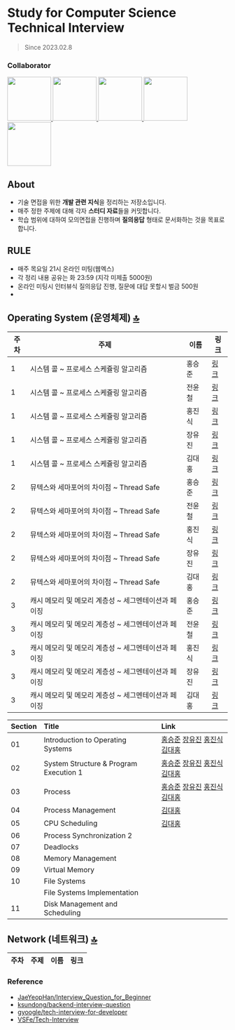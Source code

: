 # Study for Computer Science Technical Interview
> Since 2023.02.8

### Collaborator
<p>
<a href="https://github.com/SeungJun">
  <img src="https://github.com/SeungJun.png" width="100">
</a>
<a href="https://github.com/jinsikghong">
  <img src="https://github.com/jinsikhong.png" width="100">
</a>
<a href="https://github.com/yoojinjangjang">
  <img src="https://github.com/yoojinjangjang.png" width="100">
</a>
<a href="https://github.com/ycjeon0129">
  <img src="https://github.com/ycjeon0129.png" width="100">
</a>
<a href="https://github.com/1212Hong">
  <img src="https://github.com/1212Hong.png" width="100">
</a>
</p>

## About
- 기술 면접을 위한 **개발 관련 지식**을 정리하는 저장소입니다.
- 매주 정한 주제에 대해 각자 **스터디 자료**들을 커밋합니다.
- 학습 범위에 대하여 모의면접을 진행하며 **질의응답** 형태로 문서화하는 것을 목표로 합니다.

## RULE
- 매주 목요일 21시 온라인 미팅(웹엑스)
- 각 정리 내용 공유는 화 23:59 (지각 미제출 5000원)
- 온라인 미팅시 인터뷰식 질의응답 진행, 질문에 대답 못할시 벌금 500원
- 
## Operating System (운영체제) [🔝](#about)
|주차|주제|이름|링크|
|------|---|-----|------|
|1|시스템 콜 ~ 프로세스 스케쥴링 알고리즘|홍승준|[링크](https://velog.io/@seungjun/운영체제-시스템-콜System-call)|
|1|시스템 콜 ~ 프로세스 스케쥴링 알고리즘|전윤철|[링크](https://winter-date-200.notion.site/OS-Week-1-6abdd6e0c5c34eb39b59c78ca6197809)|
|1|시스템 콜 ~ 프로세스 스케쥴링 알고리즘|홍진식|[링크](https://proud-crocus-4b7.notion.site/1-OS-7795a2f6def0495fb5a59db182043dd0)|
|1|시스템 콜 ~ 프로세스 스케쥴링 알고리즘|장유진|[링크](https://www.notion.so/CS-f7e30cf5a18149f1823a5c57ef99cb2e)|
|1|시스템 콜 ~ 프로세스 스케쥴링 알고리즘|김대홍|[링크](https://shimmer-walk-afb.notion.site/ae81a5bafa694d38ab1310da2da4405f?v=cf4399ae956f48c586f295735567ffa0)|
|2|뮤텍스와 세마포어의 차이점 ~ Thread Safe |홍승준|[링크](https://velog.io/@seungjun/%EC%9A%B4%EC%98%81%EC%B2%B4%EC%A0%9C-Deadlock)|
|2|뮤텍스와 세마포어의 차이점 ~ Thread Safe |전윤철|[링크](https://winter-date-200.notion.site/OS-Week-2-871b9e784a2a4969afafa6fa1bdfee67)|
|2|뮤텍스와 세마포어의 차이점 ~ Thread Safe |홍진식|[링크](https://proud-crocus-4b7.notion.site/2-OS-cbb853020b7242ce9c2394547b0ac904)|
|2|뮤텍스와 세마포어의 차이점 ~ Thread Safe |장유진|[링크](https://www.notion.so/CS-f7e30cf5a18149f1823a5c57ef99cb2e)|
|2|뮤텍스와 세마포어의 차이점 ~ Thread Safe |김대홍|[링크](https://shimmer-walk-afb.notion.site/ae81a5bafa694d38ab1310da2da4405f?v=cf4399ae956f48c586f295735567ffa0)|
|3|캐시 메모리 및 메모리 계층성 ~ 세그멘테이션과 페이징 |홍승준|[링크](https://velog.io/@seungjun/운영체제-메모리-연속-할당)|
|3|캐시 메모리 및 메모리 계층성 ~ 세그멘테이션과 페이징 |전윤철|[링크](https://winter-date-200.notion.site/OS-Week-3-27455139c3f04cebac3392d12f23dde6)|
|3|캐시 메모리 및 메모리 계층성 ~ 세그멘테이션과 페이징 |홍진식|[링크](https://www.notion.so/3-OS-6f00081ef8014d2f888c654d7b1a835f?pvs=4)|
|3|캐시 메모리 및 메모리 계층성 ~ 세그멘테이션과 페이징 |장유진|[링크](https://fishy-umbra-d4b.notion.site/e63e75d8f5304df697eef896efdeb8d8?v=bbb4fa85469b4da2a41d09058fd71235)|
|3|캐시 메모리 및 메모리 계층성 ~ 세그멘테이션과 페이징 |김대홍|[링크](https://shimmer-walk-afb.notion.site/ae81a5bafa694d38ab1310da2da4405f?v=cf4399ae956f48c586f295735567ffa0)|


|Section|Title|Link|
|:---|:---|:---|
|01|Introduction to Operating Systems|[홍승준](https://fast-turtle.tistory.com/9) [장유진](https://velog.io/@yoojinjangjang/Introudction-to-OS)  [홍진식](https://www.notion.so/1-Introduction-to-OS-8a255dd2d1e34d1190d5daaf997a26c9?pvs=4) [김대홍](https://shimmer-walk-afb.notion.site/4c6755a59c2846a3aaff718bdaea639b?v=14f48a57c48a4c77b740ef716e027810) |
|02|System Structure & Program Execution 1|[홍승준](https://fast-turtle.tistory.com/10) [장유진](https://velog.io/@yoojinjangjang/System-Structure-Program-Execution-1) [홍진식](https://www.notion.so/2-System-Structure-529f80490b3a423d8ee514d02935e68e?pvs=4) [김대홍](https://shimmer-walk-afb.notion.site/4c6755a59c2846a3aaff718bdaea639b?v=14f48a57c48a4c77b740ef716e027810) |
|03|Process |[홍승준](https://fast-turtle.tistory.com/10) [장유진](https://velog.io/@yoojinjangjang/Process)  [홍진식](https://www.notion.so/Process-036879e136a74c4a824258c056a4894b?pvs=4) [김대홍](https://shimmer-walk-afb.notion.site/4c6755a59c2846a3aaff718bdaea639b?v=14f48a57c48a4c77b740ef716e027810) |
|04|Process Management |[김대홍](https://shimmer-walk-afb.notion.site/4c6755a59c2846a3aaff718bdaea639b?v=14f48a57c48a4c77b740ef716e027810)|
|05|CPU Scheduling |[김대홍](https://shimmer-walk-afb.notion.site/4c6755a59c2846a3aaff718bdaea639b?v=14f48a57c48a4c77b740ef716e027810)|
|06|Process Synchronization 2||
|07|Deadlocks |
|08|Memory Management ||
|09|Virtual Memory ||
|10|File Systems||
||File Systems Implementation ||
|11|Disk Management and Scheduling ||


## Network (네트워크) [🔝](#about)
|주차|주제|이름|링크|
|------|---|-----|------|



### Reference
- [JaeYeopHan/Interview_Question_for_Beginner](https://github.com/JaeYeopHan/Interview_Question_for_Beginner)
- [ksundong/backend-interview-question](https://github.com/ksundong/backend-interview-question)
- [gyoogle/tech-interview-for-developer](https://github.com/gyoogle/tech-interview-for-developer)
- [VSFe/Tech-Interview](https://github.com/VSFe/Tech-Interview)
